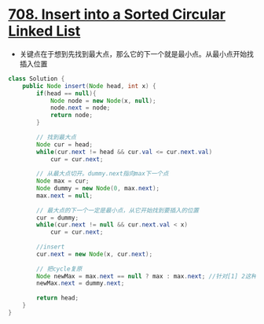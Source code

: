 # [708. Insert into a Sorted Circular Linked List](https://leetcode.com/problems/insert-into-a-sorted-circular-linked-list/)

* 关键点在于想到先找到最大点，那么它的下一个就是最小点。从最小点开始找插入位置

```java
class Solution {
    public Node insert(Node head, int x) {
        if(head == null){
            Node node = new Node(x, null);
            node.next = node;
            return node;
        }
        
        // 找到最大点
        Node cur = head;
        while(cur.next != head && cur.val <= cur.next.val)
            cur = cur.next;
        
        // 从最大点切开。dummy.next指向max下一个点
        Node max = cur;
        Node dummy = new Node(0, max.next);
        max.next = null;
        
        // 最大点的下一个一定是最小点，从它开始找到要插入的位置
        cur = dummy;
        while(cur.next != null && cur.next.val < x)
            cur = cur.next;
        
        //insert
        cur.next = new Node(x, cur.next);
        
        // 把cycle复原
        Node newMax = max.next == null ? max : max.next; //针对[1] 2这种case
        newMax.next = dummy.next;
        
        return head;
    }
}
```
